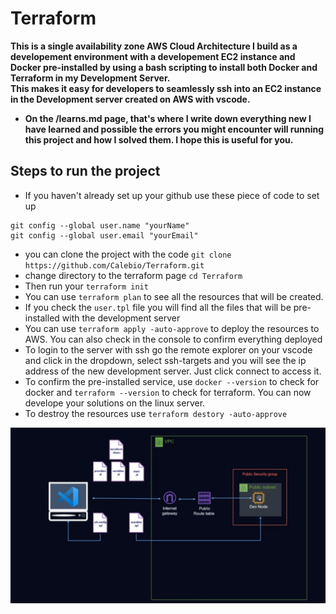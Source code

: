 # Terraform
**This is a single availability zone AWS Cloud Architecture I build as a developement environment with a developement EC2 instance and Docker pre-installed by using a bash scripting to install both Docker and Terraform in my Development Server.** <br/>
**This makes it easy for developers to seamlessly ssh into an EC2 instance in the Development server created on AWS with vscode.**
- **On the /learns.md page, that's where I write down everything new I have learned and possible the errors you might encounter will running this project and how I solved them. I hope this is useful for you.**

## Steps to run the project
- If you haven't already set up your github use these piece of code to set up <br/>
```
git config --global user.name "yourName"
git config --global user.email "yourEmail"
```
- you can clone the project with the code `git clone https://github.com/Calebio/Terraform.git`
- change directory to the terraform page `cd Terraform`
- Then run your `terraform init`
- You can use `terraform plan` to see all the resources that will be created.
- If you check the `user.tpl` file you will find all the files that will be pre-installed with the development server
- You can use `terraform apply -auto-approve` to deploy the resources to AWS. You can also check in the console to confirm everything deployed
- To login to the server with ssh go the remote explorer on your vscode and click in the dropdown, select ssh-targets and you will see the ip address of the new development server. Just click connect to access it.
- To confirm the pre-installed service, use `docker --version` to check for docker and `terraform --version` to check for terraform. You can now develope your solutions on the linux server.
- To destroy the resources use `terraform destory -auto-approve`

![This is an image](https://github.com/Calebio/Terraform/blob/main/Dev-Archi.png)

